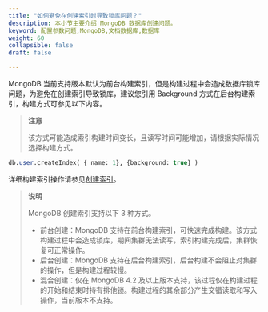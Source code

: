 ```yaml
---
title: "如何避免在创建索引时导致锁库问题？"
description: 本小节主要介绍 MongoDB 数据库创建问题。 
keyword: 配置参数问题,MongoDB,文档数据库,数据库
weight: 60
collapsible: false
draft: false

---
```




MongoDB  当前支持版本默认为前台构建索引，但是构建过程中会造成数据库锁库问题，为避免在创建索引导致锁库，建议您引用 Background 方式在后台构建索引，构建方式可参见以下内容。

>**注意**
>
>该方式可能造成索引构建时间变长，且读写时间可能增加，请根据实际情况选择构建方式。

```sql
db.user.createIndex( { name: 1}, {background: true} )
```

详细构建索引操作请参见[创建索引](https://www.mongodb.com/docs/v4.0/core/index-creation/)。

>**说明**
>
>MongoDB 创建索引支持以下 3 种方式。
>
>* 前台创建：MongoDB 支持在前台构建索引，可快速完成构建。该方式构建过程中会造成锁库，期间集群无法读写，索引构建完成后，集群恢复可正常操作。
>* 后台创建：MongoDB 支持在后台构建索引，后台构建不会阻止对集群的操作，但是构建过程较慢。
>* 混合创建：仅在 MongoDB 4.2 及以上版本支持，该过程仅在构建过程的开始和结束时持有排他锁。构建过程的其余部分产生交错读取和写入操作，当前版本不支持。